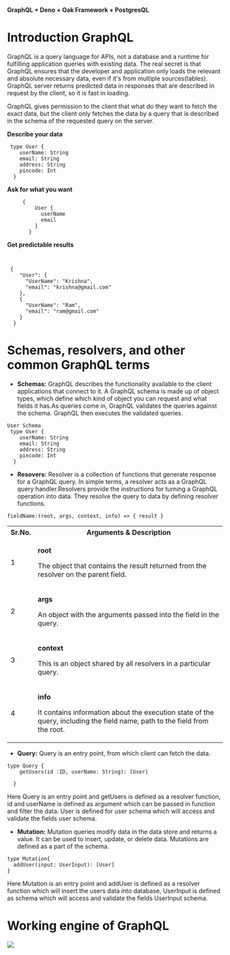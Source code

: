 **GraphQL + Deno + Oak Framework + PostgresQL**

# Introduction GraphQL
GraphQL is a query language for APIs, not a database and a runtime for fulfilling application queries with existing data.
The real secret is that GraphQL ensures that the developer and application only loads the relevant and absolute necessary data, even if it's from multiple sources(tables).
GraphQL server returns predicted data in responses that are described in request by the client, so it is fast in loading.

GraphQL gives permission to the client that what do they want to fetch the exact data, but the client only fetches the data by a query that is described in the schema of the requested query on the server.

  **Describe your data**
  ```
   type User {
      userName: String
      email: String
      address: String
      pincode: Int
    }
 ``` 
 
 **Ask for what you want**
 ```     
      {
          User {
            userName
            email
          }
        }
 ```
  **Get predictable results**    
  ```
  
  
   {
      "User": {
        "UserName": "Krishna",
        "email": "krishna@gmail.com"
      },
      {
        "UserName": "Ram",
        "email": "ram@gmail.com"
      }
    }

  ```
  
  # Schemas, resolvers, and other common GraphQL terms
  - **Schemas:**  GraphQL describes the functionality available to the client applications that connect to it. A GraphQL schema is made up of object types, which define which kind of object you can request and what fields it has.As queries come in, GraphQL validates the queries against the schema. GraphQL then executes the validated queries. 
```
User Schema
 type User {
    userName: String
    email: String
    address: String
    pincode: Int
  }
  ```
  - **Resovers:** 
 Resolver is a collection of functions that generate response for a GraphQL query. In simple terms, a resolver acts as a GraphQL query handler.Resolvers provide the instructions for turning a GraphQL operation into data. They resolve the query to data by defining resolver functions.

```
fieldName:(root, args, context, info) => { result }

```
<table>
<tbody><tr>
<th style="text-align:center; width:12%;">Sr.No.</th>
<th style="text-align:center;">Arguments &amp; Description</th>
</tr>
<tr>
<td class="ts">1</td>
<td><p><b>root</b></p>
<p>The object that contains the result returned from the resolver on the parent field.</p></td>
</tr>
<tr>
<td class="ts">2</td>
<td><p><b>args</b></p>
<p>An object with the arguments passed into the field in the query.</p></td>
</tr>
<tr>
<td class="ts">3</td>
<td><p><b>context</b></p>
<p>This is an object shared by all resolvers in a particular query.</p></td>
</tr>
<tr>
<td class="ts">4</td>
<td><p><b>info</b></p>
<p>It contains information about the execution state of the query, including the field name, path to the field from the root.</p></td>
</tr>
</tbody></table>


 - **Query:** 
  Query is an entry point, from which client can fetch the data.

```
type Query {
    getUsers(id :ID, userName: String): [User]    
    
  }

``` 
Here Query is an entry point and getUsers is defined as a resolver function, id and userName is defined as argument which can be passed in function and filter the data. User is defined for user schema which will access and validate the fields user schema.


- **Mutation:** Mutation queries modify data in the data store and returns a value. It can be used to insert, update, or delete data. Mutations are defined as a part of the schema.

```
type Mutation{
  addUser(input: UserInput): [User]
}

``` 

Here Mutation is an entry point and addUser is defined as a resolver function which will insert the users data into database, UserInput is defined as schema which will access and validate the fields UserInput schema.


  
  # Working engine of GraphQL
  <img src="https://www.red-gate.com/simple-talk/wp-content/uploads/2021/10/word-image-4.png" />
